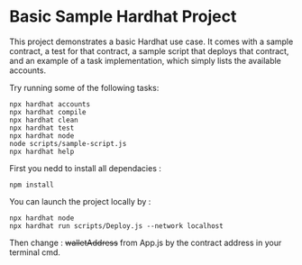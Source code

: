# Basic Sample Hardhat Project

This project demonstrates a basic Hardhat use case. It comes with a sample contract, a test for that contract, a sample script that deploys that contract, and an example of a task implementation, which simply lists the available accounts.

Try running some of the following tasks:

```shell
npx hardhat accounts
npx hardhat compile
npx hardhat clean
npx hardhat test
npx hardhat node
node scripts/sample-script.js
npx hardhat help
```
First you nedd to install all dependacies :
```shell
npm install
```

You can launch the project locally by :
```shell
npx hardhat node
npx hardhat run scripts/Deploy.js --network localhost
```
Then change :
<s>walletAddress</s> from App.js by the contract address in your terminal cmd.

